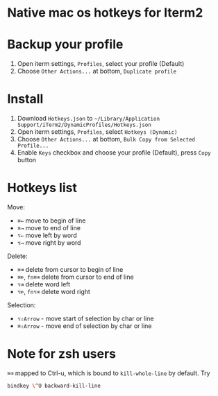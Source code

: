 # Native mac os hotkeys for Iterm2

# Backup your profile

1. Open iterm settings, `Profiles`, select your profile (Default)
2. Choose `Other Actions...` at bottom, `Duplicate profile`

# Install

1. Download `Hotkeys.json` to `~/Library/Application Support/iTerm2/DynamicProfiles/Hotkeys.json`
2. Open iterm settings, `Profiles`, select `Hotkeys (Dynamic)`
3. Choose `Other Actions...` at bottom, `Bulk Copy from Selected Profile...`
4. Enable `Keys` checkbox and choose your profile (Default), press `Copy` button

# Hotkeys list

Move:
* `⌘←` move to begin of line
* `⌘→` move to end of line
* `⌥←` move left by word
* `⌥→` move right by word

Delete:
* `⌘⌫` delete from cursor to begin of line
* `⌘⌦`, `fn⌘⌫` delete from cursor to end of line
* `⌥⌫` delete word left
* `⌥⌦`, `fn⌥⌫` delete word right

Selection:
* `⌥⇧Arrow` - move start of selection by char or line
* `⌘⇧Arrow` - move end of selection by char or line

# Note for zsh users

`⌘⌫` mapped to Ctrl-u, which is bound to `kill-whole-line` by default. Try
```sh
bindkey \^U backward-kill-line
```
